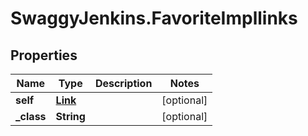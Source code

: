 # SwaggyJenkins.FavoriteImpllinks

## Properties
Name | Type | Description | Notes
------------ | ------------- | ------------- | -------------
**self** | [**Link**](Link.md) |  | [optional] 
**_class** | **String** |  | [optional] 


